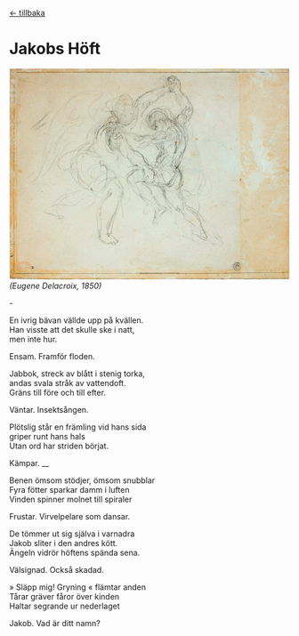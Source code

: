 [← tillbaka](README.md)  

# Jakobs Höft

![Jakob](jakob.jpg)  
_(Eugene Delacroix, 1850)_

\-

En ivrig bävan vällde upp på kvällen.  
Han visste att det skulle ske i natt,  
men inte hur.  

Ensam. Framför floden.  

Jabbok, streck av blått i stenig torka,  
andas svala stråk av vattendoft.  
Gräns till före och till efter.  

Väntar. Insektsången.  

Plötslig står en främling vid hans sida  
griper runt hans hals  
Utan ord har striden börjat.  

Kämpar. __  

Benen ömsom stödjer, ömsom snubblar  
Fyra fötter sparkar damm i luften  
Vinden spinner molnet till spiraler  

Frustar. Virvelpelare som dansar.  

De tömmer ut sig själva i varnadra  
Jakob sliter i den andres kött.  
Ängeln vidrör höftens spända sena.  

Välsignad. Också skadad.  

» Släpp mig! Gryning « flämtar anden  
Tårar gräver fåror över kinden  
Haltar segrande ur nederlaget  

Jakob. Vad är ditt namn?  
